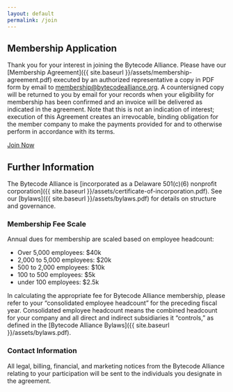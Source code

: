 ```yaml
---
layout: default
permalink: /join
---
```


<section>
    <div class="container w-container">
        <div class="width-container" markdown="1">

## Membership Application

Thank you for your interest in joining the Bytecode Alliance. Please have our [Membership Agreement]({{ site.baseurl }}/assets/membership-agreement.pdf) executed by an authorized representative a copy in PDF form by email to membership@bytecodealliance.org. A countersigned copy will be returned to you by email for your records when your eligibility for membership has been confirmed and an invoice will be delivered as indicated in the agreement. Note that this is not an indication of interest; execution of this Agreement creates an irrevocable, binding obligation for the member company to make the payments provided for and to otherwise perform in accordance with its terms.

<div id="join-callout"><div class="join-button"><a href="{{ site.baseurl }}/assets/membership-agreement.pdf">Join Now</a></div></div>

## Further Information

The Bytecode Alliance is [incorporated as a Delaware 501(c)(6) nonprofit corporation]({{ site.baseurl }}/assets/certificate-of-incorporation.pdf). See our [bylaws]({{ site.baseurl }}/assets/bylaws.pdf) for details on structure and governance.

### Membership Fee Scale

Annual dues for membership are scaled based on employee headcount:
- Over 5,000 employees: $40k
- 2,000 to 5,000 employees: $20k
- 500 to 2,000 employees: $10k
- 100 to 500 employees: $5k
- under 100 employees: $2.5k

In calculating the appropriate fee for Bytecode Alliance membership, please refer to your “consolidated employee headcount” for the preceding fiscal year. Consolidated employee headcount means the combined headcount for your company and all direct and indirect subsidiaries it “controls,” as defined in the [Bytecode Alliance Bylaws]({{ site.baseurl }}/assets/bylaws.pdf).

### Contact Information

All legal, billing, financial, and marketing notices from the Bytecode Alliance relating to your participation will be sent to the individuals you designate in the agreement.

</div>
</div>
</section>
